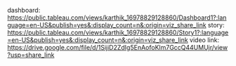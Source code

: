 dashboard:  https://public.tableau.com/views/karthik_16978829128860/Dashboard1?:language=en-US&publish=yes&:display_count=n&:origin=viz_share_link                                                                    story:   https://public.tableau.com/views/karthik_16978829128860/Story1?:language=en-US&publish=yes&:display_count=n&:origin=viz_share_link                                                                        video link:   https://drive.google.com/file/d/1SijiD2ZdIg5EnAofoKlm7GccQ44UMUjr/view?usp=share_link

